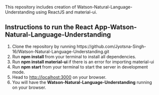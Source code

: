 <p>This repository includes creation of Watson-Natural-Language-Understanding using ReactJS and material-ui.</p>
<h2>Instructions to run the React App-Watson-Natural-Language-Understanding </h2>
<ol>
  <li>Clone the repository by running <a>https://github.com/Jyotsna-Singh-16/Watson-Natural-Language-Understanding.git</a> </li>
  <li>Run <b> npm install </b> from your terminal to install all dependencies.</li>
  <li>Run <b>npm install material-ui </b> if there is an error for importing material-ui  </li>
  <li>Run <b>npm start </b> from your terminal to start the server in development mode.
  <li>Head to <a href=http://localhost:3000/>http://localhost:3000</a> on your browser.</li>
  <li>You will have the <b>Watson-Natural-Language-Understanding</b> running on your browser.</li>
</ol>
